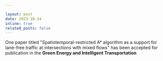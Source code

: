 ```yaml
---

layout: post
date: 2023-10-24
inline: true
related_posts: false
---
```


One paper titled "Spatiotemporal-restricted A* algorithm as a support for lane-free traffic at intersections with mixed flows" has been accepted for publication in the **Green Energy and Intelligent Transportation**

